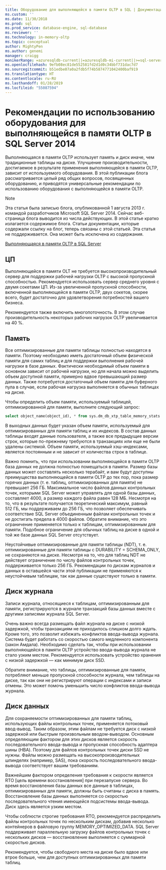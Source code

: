 ```yaml
---
title: Оборудование для выполняющейся в памяти OLTP в SQL | Документация Майкрософт
ms.custom: ''
ms.date: 11/30/2018
ms.prod: sql
ms.prod_service: database-engine, sql-database
ms.reviewer: ''
ms.technology: in-memory-oltp
ms.topic: conceptual
author: MightyPen
ms.author: genemi
manager: craigg
monikerRange: =azuresqldb-current||=azuresqldb-mi-current||>=sql-server-2016||>=sql-server-linux-2017||=sqlallproducts-allversions
ms.openlocfilehash: 9efb08ec81de552581fd2d1d0c34bbf731dac7d7
ms.sourcegitcommit: b51edbe07a0a2fdb5f74b5874771042400baf919
ms.translationtype: HT
ms.contentlocale: ru-RU
ms.lasthandoff: 01/28/2019
ms.locfileid: "55087594"
---
```

# <a name="hardware-considerations-for-in-memory-oltp-in-sql-server-2014"></a>Рекомендации по использованию оборудования для выполняющейся в памяти OLTP в SQL Server 2014

Выполняющаяся в памяти OLTP использует память и диск иначе, чем традиционные таблицы на диске. Улучшение производительности, достигаемое в результате применения выполняющейся в памяти OLTP, зависит от используемого оборудования. В этой публикации блога рассматривается целый ряд общих вопросов, посвященных оборудованию, и приводятся универсальные рекомендации по использованию оборудования с выполняющейся в памяти OLTP.

> [!NOTE]
> Эта статья была записью блога, опубликованной 1 августа 2013 г. командой разработчиков Microsoft SQL Server 2014. Сейчас веб-страница блога выводится из числа действующих. В этой статье кратко излагается содержимое блога. Статьи документации, которые содержали ссылку на блог, теперь связаны с этой статьей. Эта статья не поддерживается. Она может быть исключена из содержания.
> 
> [Выполняющаяся в памяти OLTP в SQL Server](index.md)

<!--
    Here was the link to the blog. This blog was captured into this new article on 2018/11/30, by GeneMi (MightyPen).
    https://cloudblogs.microsoft.com/sqlserver/2013/08/01/hardware-considerations-for-in-memory-oltp-in-sql-server-2014/
    At least one pre-existing article that contained the obsolete blog link was:
        relational-databases\in-memory-oltp\sample-database-for-in-memory-oltp.md
 -->

## <a name="cpu"></a>ЦП

Выполняющейся в памяти OLT не требуется высокопроизводительный сервер для поддержки рабочей нагрузки OLTP с высокой пропускной способностью. Рекомендуется использовать сервер среднего уровня с двумя сокетами ЦП. Из-за увеличенной пропускной способности, включенной выполняющейся в памяти OLTP, двух сокетов, скорее всего, будет достаточно для удовлетворения потребностей вашего бизнеса.

Рекомендуется также включить многопоточность. В этом случае производительность некоторых рабочих нагрузок OLTP увеличивается на 40 %.

## <a name="memory"></a>Память

Все оптимизированные для памяти таблицы полностью находятся в памяти. Поэтому необходимо иметь достаточный объем физической памяти для самих таблиц и для поддержки выполнения рабочей нагрузки в базе данных. Фактически необходимый объем памяти в основном зависит от рабочей нагрузки, но для начала можно выделить объем доступной памяти, примерно вдвое превышающий размер данных. Также потребуется достаточный объем памяти для буферного пула в случае, если рабочая нагрузка выполняется в обычных таблицах на диске.

Чтобы определить объем памяти, используемый таблицей, оптимизированной для памяти, выполните следующий запрос:

```sql
select object_name(object_id), * from sys.dm_db_xtp_table_memory_stats
```

В выходных данных будет указан объем памяти, используемый для оптимизированных для памяти таблиц и их индексов. В состав данных таблицы входят данные пользователя, а также все предыдущие версии строк, которые по-прежнему требуются в транзакциях или еще не были удалены системой. Объем памяти, используемый хэш-индексами, является постоянным и не зависит от количества строк в таблице.

Важно помнить, что при использовании выполняющейся в памяти OLTP база данных не должна полностью помещаться в памяти. Размер базы данных может составлять несколько терабайт, и вам будут доступны преимущества выполняющейся в памяти OLTP до тех пор, пока размер горячих данных (т. е. таблиц, оптимизированных для памяти) не превышает 256 ГБ. Максимальное число файлов данных контрольных точек, которыми SQL Server может управлять для одной базы данных, составляет 4000, а размер каждого файла равен 128 МБ. Несмотря на то, что в результате получается теоретический максимум, равный 512 ГБ, мы поддерживаем до 256 ГБ, что позволяет обеспечивать соответствие SQL Server объединенным файлам контрольных точек и не достигать предела в 4000 файлов. Обратите внимание, что это ограничение применяется только к таблицам, оптимизированным для памяти. Подобное ограничение для обычных таблиц на диске в одной и той же базе данных SQL Server отсутствует.

Неустойчивые оптимизированные для памяти таблицы (NDT), т. е. оптимизированные для памяти таблицы с DURABILITY = SCHEMA_ONLY, не сохраняются на диске. Несмотря на то, что для таблиц NDT не действует ограничение по числу файлов контрольных точек, поддерживается только 256 ГБ. Рекомендации по дискам журналов и данных в оставшейся части этой публикации не применяются к неустойчивым таблицам, так как данные существуют только в памяти.

## <a name="log-drive"></a>Диск журнала

Записи журнала, относящиеся к таблицам, оптимизированным для памяти, регистрируются в журнале транзакций базы данных вместе с другими записями журнала SQL Server.

Очень важно всегда размещать файл журнала на диске с низкой задержкой, чтобы транзакциям не приходилось слишком долго ждать. Кроме того, это позволит избежать конфликтов ввода-вывода журнала. Система будет работать со скоростью самого медленного компонента (закон Амдала). Необходимо сделать так, чтобы при использовании выполняющейся в памяти OLTP устройство ввода-вывода журнала не стало узким местом. Рекомендуется использовать устройство хранения с низкой задержкой — как минимум диск SSD.

Обратите внимание, что таблицы, оптимизированные для памяти, потребляют меньше пропускной способности журнала, чем таблицы на диске, так как они не регистрируют операции с индексами и записи отмены. Это может помочь уменьшить число конфликтов ввода-вывода журнала.

## <a name="data-drive"></a>Диск данных

Для сохраняемости оптимизированных для памяти таблиц, использующих файлы контрольных точек, применяется потоковый ввод-вывод. Таким образом, этим файлам не требуется диск с низкой задержкой или быстрым произвольным вводом-выводом. Основным определяющим фактором для этих дисков является скорость последовательного ввода-вывода и пропускная способность адаптера шины (HBA). Поэтому для файлов контрольных точек диски SSD не нужны. Файлы можно размещать на высокопроизводительных шпинделях (например, SAS), пока скорость последовательного ввода-вывода соответствует вашим требованиям.

Важнейшим фактором определения требования к скорости является RTO [цель времени восстановления] при перезапуске сервера. Во время восстановления базы данных все данные в таблицах, оптимизированных для памяти, должны быть считаны с диска в память. Восстановление базы данных выполняется со скоростью последовательного чтения имеющейся подсистемы ввода-вывода. Диск здесь является узким местом.

Чтобы соблюсти строгие требования RTO, рекомендуется распределить файлы контрольных точек по нескольким дискам, добавив несколько контейнеров в файловую группу MEMORY_OPTIMIZED_DATA. SQL Server поддерживает параллельную загрузку файлов контрольных точек с нескольких дисков — восстановление выполняется с суммарной скоростью дисков.

Рекомендуется, чтобы свободного места на диске было вдвое или втрое больше, чем для доступных оптимизированных для памяти таблиц.

